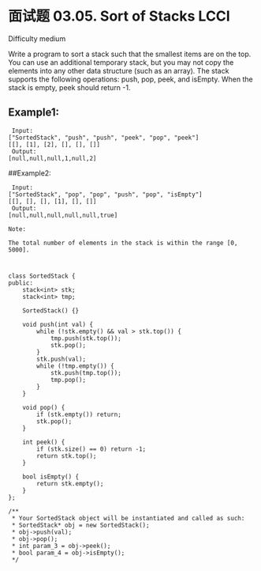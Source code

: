 # 面试题 03.05. Sort of Stacks LCCI
Difficulty medium

Write a program to sort a stack such that the smallest items are on the top. You can use an additional temporary stack, but you may not copy the elements into any other data structure (such as an array). The stack supports the following operations: push, pop, peek, and isEmpty. When the stack is empty, peek should return -1.


## Example1:
```
 Input: 
["SortedStack", "push", "push", "peek", "pop", "peek"]
[[], [1], [2], [], [], []]
 Output: 
[null,null,null,1,null,2]
```


##Example2:
```
 Input:  
["SortedStack", "pop", "pop", "push", "pop", "isEmpty"]
[[], [], [], [1], [], []]
 Output: 
[null,null,null,null,null,true]
```


```
Note:

The total number of elements in the stack is within the range [0, 5000].
```


#
```
class SortedStack {
public:
    stack<int> stk;
    stack<int> tmp;

    SortedStack() {}
    
    void push(int val) {
        while (!stk.empty() && val > stk.top()) {
            tmp.push(stk.top());
            stk.pop();
        }
        stk.push(val);
        while (!tmp.empty()) {
            stk.push(tmp.top());
            tmp.pop();
        }
    }
    
    void pop() {
        if (stk.empty()) return;
        stk.pop();
    }
    
    int peek() {
        if (stk.size() == 0) return -1;
        return stk.top();
    }
    
    bool isEmpty() {
        return stk.empty();
    }
};

/**
 * Your SortedStack object will be instantiated and called as such:
 * SortedStack* obj = new SortedStack();
 * obj->push(val);
 * obj->pop();
 * int param_3 = obj->peek();
 * bool param_4 = obj->isEmpty();
 */
```